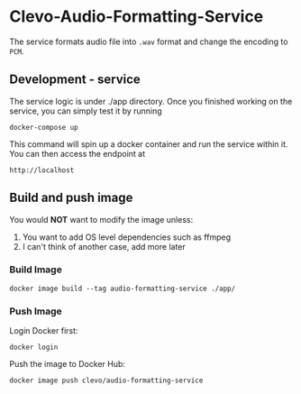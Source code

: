 # Clevo-Audio-Formatting-Service
The service formats audio file into `.wav` format and change the encoding to `PCM`. 

## Development - service
The service logic is under ./app directory. Once you finished working on the service, you can simply test it by running

`docker-compose up`

This command will spin up a docker container and run the service within it. You can then access the endpoint at

`http://localhost`

## Build and push image
You would **NOT** want to modify the image unless:
1. You want to add OS level dependencies such as ffmpeg
2. I can't think of another case, add more later

### Build Image
`docker image build --tag audio-formatting-service ./app/`

### Push Image
Login Docker first:

`docker login`

Push the image to Docker Hub:

`docker image push clevo/audio-formatting-service`


